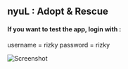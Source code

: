 ## nyuL : Adopt & Rescue

#### If you want to test the app, login with :
username = rizky
password = rizky

![Screenshot](https://cdn.discordapp.com/attachments/700684988009545778/700685359696052224/nyul2.png)
